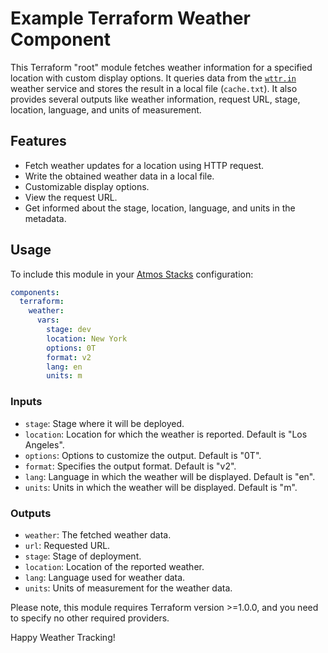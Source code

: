 # Example Terraform Weather Component

This Terraform "root" module fetches weather information for a specified location with custom display options.
It queries data from the [`wttr.in`](https://wttr.in) weather service and stores the result in a local file (`cache.txt`).
It also provides several outputs like weather information, request URL, stage, location, language, and units of measurement.

## Features

- Fetch weather updates for a location using HTTP request.
- Write the obtained weather data in a local file.
- Customizable display options.
- View the request URL.
- Get informed about the stage, location, language, and units in the metadata.

## Usage

To include this module in your [Atmos Stacks](https://atmos.tools/core-concepts/stacks) configuration:

```yaml
components:
  terraform:
    weather:
      vars:
        stage: dev
        location: New York
        options: 0T
        format: v2
        lang: en
        units: m
```

### Inputs
- `stage`: Stage where it will be deployed.
- `location`: Location for which the weather is reported. Default is "Los Angeles".
- `options`: Options to customize the output. Default is "0T".
- `format`: Specifies the output format. Default is "v2".
- `lang`: Language in which the weather will be displayed. Default is "en".
- `units`: Units in which the weather will be displayed. Default is "m".

### Outputs
- `weather`: The fetched weather data.
- `url`: Requested URL.
- `stage`: Stage of deployment.
- `location`: Location of the reported weather.
- `lang`: Language used for weather data.
- `units`: Units of measurement for the weather data.

Please note, this module requires Terraform version >=1.0.0, and you need to specify no other required providers.

Happy Weather Tracking!
